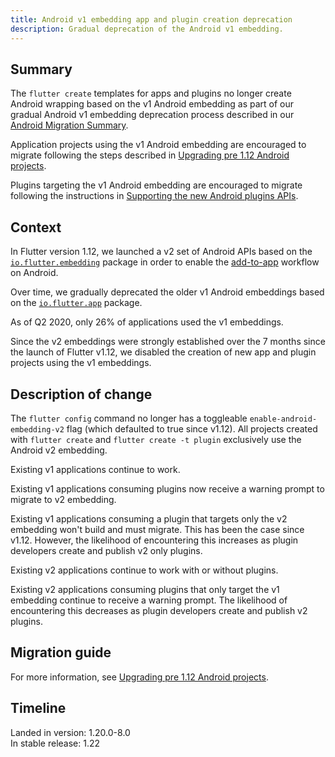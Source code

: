 ```yaml
---
title: Android v1 embedding app and plugin creation deprecation
description: Gradual deprecation of the Android v1 embedding.
---
```


## Summary

The `flutter create` templates for apps and plugins
no longer create Android wrapping based on the
v1 Android embedding as part of our gradual
Android v1 embedding deprecation process described in our
[Android Migration Summary][].

Application projects using the v1 Android embedding
are encouraged to migrate following the steps described in
[Upgrading pre 1.12 Android projects][].

Plugins targeting the v1 Android embedding are encouraged
to migrate following the instructions in
[Supporting the new Android plugins APIs][].

[Android Migration Summary]: /go/android-migration-summary
[Upgrading pre 1.12 Android projects]: {{site.repo.flutter}}wiki/Upgrading-pre-1.12-Android-projects
[Supporting the new Android plugins APIs]: /release/breaking-changes/plugin-api-migration

## Context

In Flutter version 1.12, we launched a v2 set of
Android APIs based on the [`io.flutter.embedding`][]
package in order to enable the [add-to-app][] workflow
on Android.

Over time, we gradually deprecated the older
v1 Android embeddings based on the
[`io.flutter.app`][] package.

As of Q2 2020, only 26% of applications used the v1 embeddings.

Since the v2 embeddings were strongly established over
the 7 months since the launch of Flutter v1.12,
we disabled the creation of new app and plugin
projects using the v1 embeddings.

[add-to-app]: /add-to-app
[`io.flutter.embedding`]: https://cs.opensource.google/flutter/engine/+/master:shell/platform/android/io/flutter/embedding/
[`io.flutter.app`]: https://cs.opensource.google/flutter/engine/+/master:shell/platform/android/io/flutter/app/.

## Description of change

The `flutter config` command no longer has a
toggleable `enable-android-embedding-v2`
flag (which defaulted to true since v1.12).
All projects created with `flutter create`
and `flutter create -t plugin` exclusively use the
Android v2 embedding.

Existing v1 applications continue to work.

Existing v1 applications consuming plugins now receive
a warning prompt to migrate to v2 embedding.

Existing v1 applications consuming a plugin that targets
only the v2 embedding won't build and must migrate.
This has been the case since v1.12. However,
the likelihood of encountering this increases as
plugin developers create and publish v2 only plugins.

Existing v2 applications continue to work with or without
plugins.

Existing v2 applications consuming plugins that only
target the v1 embedding continue to receive a warning prompt.
The likelihood of encountering this decreases
as plugin developers create and publish v2 plugins.

## Migration guide

For more information,
see [Upgrading pre 1.12 Android projects][].

## Timeline

Landed in version: 1.20.0-8.0<br>
In stable release: 1.22
